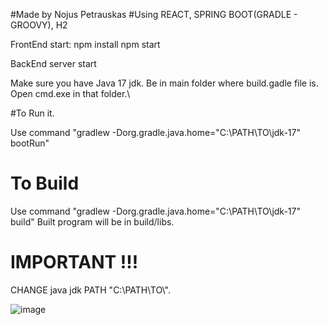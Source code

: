 
#Made by Nojus Petrauskas
#Using REACT, SPRING BOOT(GRADLE - GROOVY), H2

FrontEnd start:
npm install
npm start

BackEnd server start

Make sure you have Java 17 jdk.
Be in main folder where build.gadle file is.
Open cmd.exe in that folder.\

#To Run it.

Use command "gradlew -Dorg.gradle.java.home="C:\\PATH\\TO\\jdk-17" bootRun"

# To Build

Use command "gradlew -Dorg.gradle.java.home="C:\\PATH\\TO\\jdk-17" build"
 Built program will be in build/libs.

# IMPORTANT !!!
 CHANGE java jdk PATH "C:\\PATH\\TO\\".

![image](https://user-images.githubusercontent.com/46402646/213419337-488b6eb8-7439-4784-99b5-0ca12af26ba2.png)

